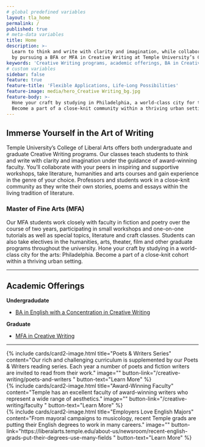 ```yaml
---
# global predefined variables
layout: tla_home
permalink: /
published: true
# meta-data variables
title: Home
description: >-
  Learn to think and write with clarity and imagination, while collaborating with peers in workshops, 
  by pursuing a BFA or MFA in Creative Writing at Temple University’s College of Liberal Arts.
keywords: 'Creative Writing programs, academic offerings, BA in Creative Writing, MFA in Creative Writing'
# custom variables
sidebar: false
feature: true
feature-title: 'Flexible Applications, Life-Long Possibilities'
feature-image: media/hero_Creative Writing_bg.jpg
feature-body: >-
  Hone your craft by studying in Philadelphia, a world-class city for the arts.
  Become a part of a close-knit community within a thriving urban setting.
---
```

## Immerse Yourself in the Art of Writing
Temple University’s College of Liberal Arts offers both undergraduate and graduate Creative Writing programs. Our classes teach students to think and write with clarity and imagination under the guidance of award-winning faculty. You’ll collaborate with your peers in inspiring and supportive workshops, take literature, humanities and arts courses and gain experience in the genre of your choice. Professors and students work in a close-knit community as they write their own stories, poems and essays within the living tradition of literature.

### Master of Fine Arts (MFA)
Our  MFA students work closely with faculty in fiction and poetry over the course of two years, participating in small workshops and one-on-one tutorials as well as special topics, literature and craft classes. Students can also take electives in the humanities, arts, theater, film and other graduate programs throughout the university. Hone your craft by studying in a world-class city for the arts: Philadelphia. Become a part of a close-knit cohort within a thriving urban setting.

___

## Academic Offerings
**Undergradudate**
- [BA in English with a Concentration in Creative Writing](http://bulletin.temple.edu/undergraduate/liberal-arts/english/ba-english-creative-writing/#text)

**Graduate**
- [MFA in Creative Writing](http://bulletin.temple.edu/graduate/scd/cla/creative-writing-mfa/#programrequirementstext)

___

<div class="row row-wide">
  <div class="col m12 l4">{% include cards/card2-image.html
    title="Poets & Writers Series"
    content="Our rich and challenging curriculum is supplemented by our Poets & Writers reading series. Each year a number of poets and fiction writers are invited to read from their work."
    image=""
    button-link="/creative-writing/poets-and-writers "
    button-text="Learn More" %}
  </div>
  <div class="row row-wide">
    <div class="col m12 l4">{% include cards/card2-image.html
      title="Award-Winning Faculty"
      content="Temple has an excellent faculty of award-winning writers who represent a wide range of aesthetics."
      image=""
      button-link="/creative-writing/faculty "
      button-text="Learn More" %}
    </div>
    <div class="row row-wide">
      <div class="col m12 l4">{% include cards/card2-image.html
        title="Employers Love English Majors"
        content="From mayoral campaigns to musicology, recent Temple grads are putting their English degrees to work in many careers."
        image=""
        button-link="https://liberalarts.temple.edu/about-us/newsroom/recent-english-grads-put-their-degrees-use-many-fields "
        button-text="Learn More" %}
      </div>
</div>
